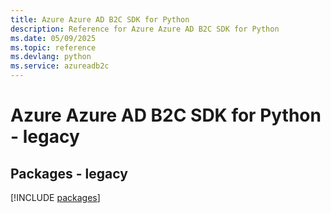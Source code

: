 ```yaml
---
title: Azure Azure AD B2C SDK for Python
description: Reference for Azure Azure AD B2C SDK for Python
ms.date: 05/09/2025
ms.topic: reference
ms.devlang: python
ms.service: azureadb2c
---
```

# Azure Azure AD B2C SDK for Python - legacy
## Packages - legacy
[!INCLUDE [packages](azure-ad-b2c-index.md)]